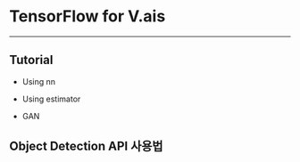 # TensorFlow for V.ais

---
## Tutorial
  - Using nn
  
  - Using estimator
  
  - GAN

## Object Detection API 사용법
